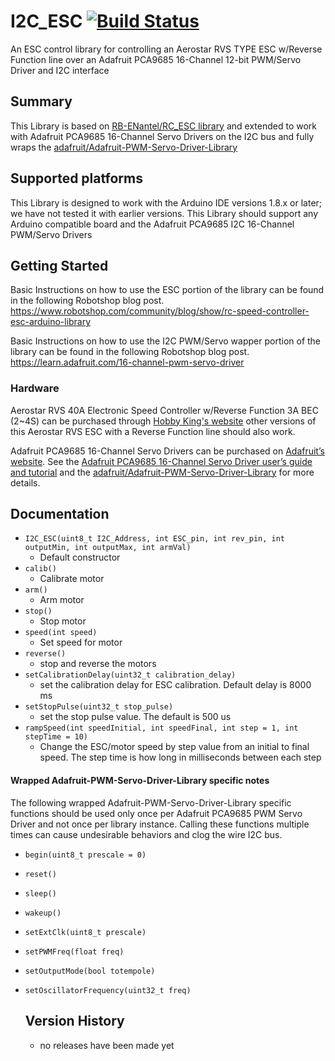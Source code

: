 # I2C_ESC  [![Build Status](https://travis-ci.com/FireCastLabs/I2C_ESC.svg?branch=master)](https://travis-ci.com/FireCastLabs/I2C_ESC)
An ESC control library for controlling an Aerostar RVS TYPE ESC w/Reverse Function line over an Adafruit PCA9685 16-Channel 12-bit PWM/Servo Driver and I2C interface

## Summary
This Library is based on [RB-ENantel/RC_ESC library](https://github.com/RB-ENantel/RC_ESC) and extended to work with Adafruit PCA9685 16-Channel Servo Drivers on the I2C bus and fully wraps the [adafruit/Adafruit-PWM-Servo-Driver-Library](https://github.com/adafruit/Adafruit-PWM-Servo-Driver-Library)

## Supported platforms

This Library is designed to work with the Arduino IDE versions 1.8.x or later; we have not tested it with earlier versions.  This Library should support any Arduino compatible board and the Adafruit PCA9685 I2C 16-Channel PWM/Servo Drivers

## Getting Started
Basic Instructions on how to use the ESC portion of the library can be found in the following Robotshop blog post.
https://www.robotshop.com/community/blog/show/rc-speed-controller-esc-arduino-library

Basic Instructions on how to use the I2C PWM/Servo wapper portion of the library can be found in the following Robotshop blog post.
https://learn.adafruit.com/16-channel-pwm-servo-driver

### Hardware

Aerostar RVS 40A Electronic Speed Controller w/Reverse Function 3A BEC (2~4S) can be purchased through [Hobby King's website](https://hobbyking.com/en_us/aerostar-rvs-40a-electronic-speed-controller-w-reverse-function-and-2a-bec-2-4s.html?wrh_pdp=2) other versions of this Aerostar RVS ESC with a Reverse Function line should also work.

Adafruit PCA9685 16-Channel Servo Drivers can be purchased on [Adafruit’s website](https://www.adafruit.com/product/815). See the [Adafruit PCA9685 16-Channel Servo Driver user’s guide and tutorial](https://learn.adafruit.com/16-channel-pwm-servo-driver/overview) and the [adafruit/Adafruit-PWM-Servo-Driver-Library](https://github.com/adafruit/Adafruit-PWM-Servo-Driver-Library) for more details.

## Documentation

- `I2C_ESC(uint8_t I2C_Address, int ESC_pin, int rev_pin, int outputMin, int outputMax, int armVal)`
  - Default constructor
- `calib()`
  - Calibrate motor
- `arm()`
  - Arm motor
- `stop()`
  - Stop motor
- `speed(int speed)`
  - Set speed for motor
- `reverse()`
  - stop and reverse the motors
- `setCalibrationDelay(uint32_t calibration_delay)`
  - set the calibration delay for ESC calibration. Default delay is 8000 ms
- `setStopPulse(uint32_t stop_pulse)`
  - set the stop pulse value. The default is 500 us
- `rampSpeed(int speedInitial, int speedFinal, int step = 1, int stepTime = 10)`
  - Change the ESC/motor speed by step value from an initial to final speed. The step time is how long in milliseconds between each step

#### Wrapped Adafruit-PWM-Servo-Driver-Library specific notes
The following wrapped Adafruit-PWM-Servo-Driver-Library specific functions should be used only once per Adafruit PCA9685 PWM Servo Driver and not once per library instance. Calling these functions multiple times can cause undesirable behaviors and clog the wire I2C bus.
- `begin(uint8_t prescale = 0)`
- `reset()`
- `sleep()`
- `wakeup()`
- `setExtClk(uint8_t prescale)`
- `setPWMFreq(float freq)`
- `setOutputMode(bool totempole)`
- `setOscillatorFrequency(uint32_t freq)`

  ## Version History
  - no releases have been made yet
